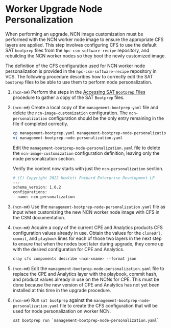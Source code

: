 # Worker Upgrade Node Personalization

When performing an upgrade, NCN image customization must be performed with the NCN worker node image to ensure the appropriate CFS layers are applied.
 This step involves configuring CFS to use the default SAT `bootprep` files from the `hpc-csm-software-recipe` repository, and rebuilding the NCN worker nodes so they boot the newly customized image.

The definition of the CFS configuration used for NCN worker node personalization is provided in the `hpc-csm-software-recipe` repository in VCS.
 The following procedure describes how to correctly edit the SAT `bootprep` files to be able to use them to perform node personalization.

1. (`ncn-m#`) Perform the steps in the [Accessing SAT `Bootprep` Files](Accessing_Sat_Bootprep_Files.md) procedure to gather a copy of the SAT `Bootprep` files.

1. (`ncn-m#`) Create a local copy of the `management-bootprep-yaml` file and delete the `ncn-image-customization` configuration. The `ncn-personalization` configuration should  be the only entry remaining in the file if completed correctly.

    ```bash
    cp management-bootprep.yaml management-bootprep-node-personalization.yaml
    vi management-bootprep-node-personalization.yaml
    ```

    Edit the `management-bootprep-node-personalization.yaml` file to delete the `ncn-image-customization` configuration definition, leaving only the node personalization section.

    Verify the content now starts with just the `ncn-personalization` section.

    ```bash
    # (C) Copyright 2022 Hewlett Packard Enterprise Development LP
    ---
    schema_version: 1.0.2
    configurations:
    - name: ncn-personalization
    ```

1. (`ncn-m#`) Use the `management-bootprep-node-personalization.yaml` file as input when customizing the new NCN worker node image with CFS in the CSM documentation.

1. (`ncn-m#`) Acquire a copy of the current CPE and Analytics products CFS configuration values already in use.
 Obtain the values for the `cloneUrl`, `commit`, and `playbook` lines for each of those two layers in the next step to ensure that when the nodes boot later during upgrade, they come up with the desired configuration for CPE and Analytics.

    ```bash
    cray cfs components describe <ncn-xname> --format json
    ```

1. (`ncn-m#`) Edit the `management-bootprep-node-personalization.yaml` file to replace the CPE and Analytics layer with the playbook, commit hash, and product values already in use on the NCNs for CPE.
This must be done because the new version of CPE and Analytics has not yet been installed at this time in the upgrade procedure.

1. (`ncn-m#`) Run `sat bootprep` against the `management-bootprep-node-personalization.yaml` file to create the CFS configuration that will be used for node personalization on worker NCN.

    ```bash
    sat bootprep run `management-bootprep-node-personalization.yaml`
    ```
